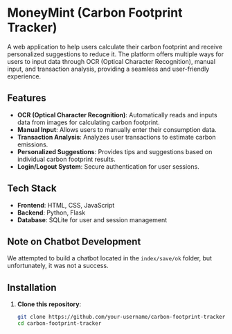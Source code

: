 # MoneyMint (Carbon Footprint Tracker)

A web application to help users calculate their carbon footprint and receive personalized suggestions to reduce it. The platform offers multiple ways for users to input data through OCR (Optical Character Recognition), manual input, and transaction analysis, providing a seamless and user-friendly experience.

## Features

- **OCR (Optical Character Recognition)**: Automatically reads and inputs data from images for calculating carbon footprint.
- **Manual Input**: Allows users to manually enter their consumption data.
- **Transaction Analysis**: Analyzes user transactions to estimate carbon emissions.
- **Personalized Suggestions**: Provides tips and suggestions based on individual carbon footprint results.
- **Login/Logout System**: Secure authentication for user sessions.

## Tech Stack

- **Frontend**: HTML, CSS, JavaScript
- **Backend**: Python, Flask
- **Database**: SQLite for user and session management

## Note on Chatbot Development

We attempted to build a chatbot located in the `index/save/ok` folder, but unfortunately, it was not a success.

## Installation

1. **Clone this repository**:
   ```bash
   git clone https://github.com/your-username/carbon-footprint-tracker.git
   cd carbon-footprint-tracker
